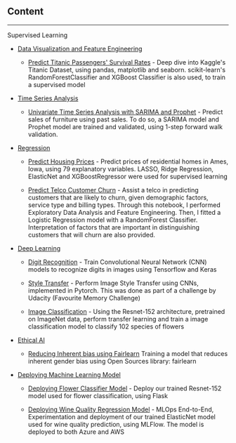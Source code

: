 ## Content
---

Supervised Learning

* <ins>Data Visualization and Feature Engineering</ins>
    * [Predict Titanic Passengers' Survival Rates](kaggle_titanic) - Deep dive into Kaggle's Titanic   Dataset, using pandas, matplotlib and seaborn. scikit-learn's RandomForestClassifier and XGBoost Classifier is also used, to train a supervised model

* <ins>Time Series Analysis</ins>
    * [Univariate Time Series Analysis with SARIMA and Prophet](superstore_timeseries) - Predict sales of furniture using past sales. To do so, a SARIMA model and Prophet model are trained and validated, using 1-step forward walk validation.

* <ins>Regression</ins>
    * [Predict Housing Prices](kaggle_housing_prices) - Predict prices of residential homes in Ames, Iowa, using 79 explanatory variables. LASSO, Ridge Regression, ElasticNet and XGBoostRegressor were used for supervised learning

    * [Predict Telco Customer Churn](kaggle_churn_prediction) - Assist a telco in predicting customers that are likely to churn, given demographic factors, service type and billing types. Through this notebook, I performed Exploratory Data Analysis and Feature Engineering. Then, I fitted a Logistic Regression model with a RandomForest Classifier. Interpretation of factors that are important in distinguishing customers that will churn are also provided.

* <ins>Deep Learning</ins>
    * [Digit Recognition](kaggle_digit_recognition) - Train Convolutional Neural Network (CNN) models to recognize digits in images using Tensorflow and Keras

    * [Style Transfer](pytorch_style_transfer) - Perform Image Style Transfer using CNNs, implemented in Pytorch. This was done as part of a challenge by Udacity (Favourite Memory Challenge)

    * [Image Classification](training_flower_classifier) - Using the Resnet-152 architecture, pretrained on ImageNet data, perform transfer learning and train a image classification model to classify 102 species of flowers

* <ins>Ethical AI</ins>
    * [Reducing Inherent bias using Fairlearn](fairlearn_mini_projs) Training a model that reduces inherent gender bias using Open Sources library: fairlearn

* <ins>Deploying Machine Learning Model</ins>
    * [Deploying Flower Classifier Model](https://github.com/alanchn31/Flower-App) - Deploy our trained Resnet-152 model used for flower classification, using Flask

    * [Deploying Wine Quality Regression Model](https://github.com/alanchn31/ML-Engineering-Projects/tree/master/wine-quality-elasticnet) - MLOps End-to-End, Experimentation and deployment of our trained ElasticNet model used for wine quality prediction, using MLFlow. The model is deployed to both Azure and AWS